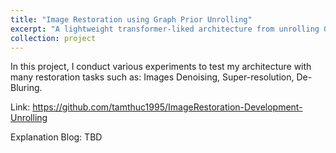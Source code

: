 ```yaml
---
title: "Image Restoration using Graph Prior Unrolling"
excerpt: "A lightweight transformer-liked architecture from unrolling Graph Priors"
collection: project
---
```


In this project, I conduct various experiments to test my architecture with many restoration tasks such as: Images Denoising, Super-resolution, De-Bluring.

Link: https://github.com/tamthuc1995/ImageRestoration-Development-Unrolling

Explanation Blog: TBD